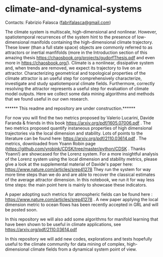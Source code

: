 # climate-and-dynamical-systems

Contacts: Fabrizio Falasca (fabrifalasca@gmail.com)

The climate system is multiscale, high-dimensional and nonlinear. However, spatiotemporal recurrences of the system hint to the presence of low-dimensional manifolds containing the high-dimensional climate trajectory. These lower (than a full state space) objects are commonly referred to as attractors or inertial manfifolds (more in the Introduction section of this amazing thesis https://chaosbook.org/projects/gudorfThesis.pdf and even more in https://chaosbook.org/).
Climate is a nonlinear, dissipative system and, when trends are removed, we expect its trajectory to live on an attractor. Characterizing geometrical and topological properties of the climate attractor is an useful step for comprehensively characterize, investigate and study spatiotemporal climate fields. Furthermore, correctly resolving the attractor represents a useful step for evaluation of climate model outputs. Here we collect some data mining algorithms and methods that we found useful in our own research.

****** This readme and repository are under construction.****** 

For now you will find the two metrics proposed by Valerio Lucarini, Davide Faranda &  friends in this book https://arxiv.org/pdf/1605.07006.pdf . The two metrics proposed quantify instaneous properties of high dimensional trajectories via the local dimension and stability. Lots of points to the literature can be found here: https://arxiv.org/pdf/2110.03614.pdf . The metrics, downloaded from Yoann Robin page (https://github.com/yrobink/CDSK/tree/master/python/CDSK . Thanks Yoann!) are showcased for the Lorenz system.
For a more insightful analysis of the Lorenz system using the local dimension and stability metrics, please give a look at the supplemental material of Davide's paper here: https://www.nature.com/articles/srep41278 
They run the system for way more time steps than we do and are able to recover the classical estimates of the average attractor dimension. In this notebook, we run it for way less time steps: the main point here is mainly to showcase these indicators. 

A paper adopting such metrics for atmospheric fields can be found here : https://www.nature.com/articles/srep41278 . A new paper applying the local dimension metric to ocean flows has been recently accepted in GRL and will be posted soon. 

In this repository we will also add some algorithms for manifold learning that have been shown to be useful in climate applications, see https://arxiv.org/pdf/2110.03614.pdf 

In this repository we will add new codes, explorations and tests hopefully useful to the climate community for data mining of complex, high-dimensional climate fields from a dynamical system point of view.
